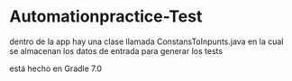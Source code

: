 # Automationpractice-Test
dentro de la app hay una clase  llamada ConstansToInpunts.java en la cual se  almacenan los datos de entrada para generar los tests

está hecho en Gradle 7.0

